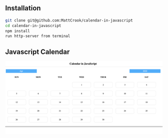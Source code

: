 ## Installation

```sh
git clone git@github.com:MattCrook/calendar-in-javascript
cd calendar-in-javascript
npm install
run http-server from terminal
```
## Javascript Calendar
![Calendar](./Calendar.png)
